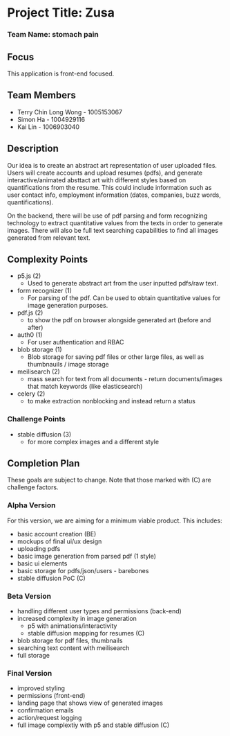 # Project Title: Zusa

### Team Name: stomach pain

## Focus

This application is front-end focused.

## Team Members

- Terry Chin Long Wong - 1005153067
- Simon Ha - 1004929116
- Kai Lin - 1006903040

## Description

Our idea is to create an abstract art representation of user uploaded files. Users will create accounts and upload resumes (pdfs), and generate interactive/animated absttact art with different styles based on quantifications from the resume. This could include information such as user contact info, employment information (dates, companies, buzz words, quantifications).

On the backend, there will be use of pdf parsing and form recognizing technology to extract quantitative values from the texts in order to generate images. There will also be full text searching capabilities to find all images generated from relevant text.

## Complexity Points

- p5.js (2)
  - Used to generate abstract art from the user inputted pdfs/raw text.
- form recognizer (1)
  - For parsing of the pdf. Can be used to obtain quantitative values for image generation purposes.
- pdf.js (2)
  - to show the pdf on browser alongside generated art (before and after)
- auth0 (1)
  - For user authentication and RBAC
- blob storage (1)
  - Blob storage for saving pdf files or other large files, as well as thumbnauils / image storage
- meilisearch (2)
  - mass search for text from all documents - return documents/images that match keywords (like elasticsearch)
- celery (2)
  - to make extraction nonblocking and instead return a status

### Challenge Points

- stable diffusion (3)
  - for more complex images and a different style

## Completion Plan

These goals are subject to change. Note that those marked with (C) are challenge factors.

### Alpha Version

For this version, we are aiming for a minimum viable product. This includes:

- basic account creation (BE)
- mockups of final ui/ux design
- uploading pdfs
- basic image generation from parsed pdf (1 style)
- basic ui elements
- basic storage for pdfs/json/users - barebones
- stable diffusion PoC (C)

### Beta Version

- handling different user types and permissions (back-end)
- increased complexity in image generation
  - p5 with animations/interactivity
  - stable diffusion mapping for resumes (C)
- blob storage for pdf files, thumbnails
- searching text content with meilisearch
- full storage

### Final Version

- improved styling
- permissions (front-end)
- landing page that shows view of generated images
- confirmation emails
- action/request logging
- full image complextiy with p5 and stable diffusion (C)
